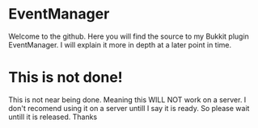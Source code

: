 EventManager
============
Welcome to the github. Here you will find the source to my Bukkit plugin EventManager. I will explain it more in depth at a later point in time.

This is not done!
=================
This is not near being done. Meaning this WILL NOT work on a server. I don't recomend using it on a server untill I say it
is ready. So please wait untill it is released. Thanks
